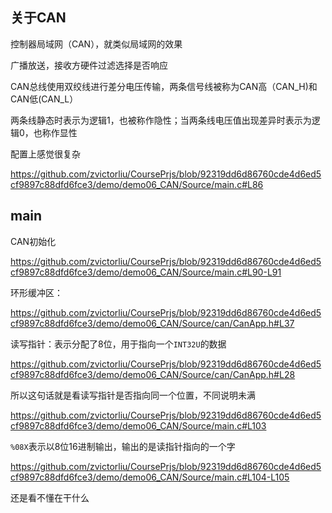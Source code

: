 ## 关于CAN

控制器局域网（CAN），就类似局域网的效果

广播放送，接收方硬件过滤选择是否响应

CAN总线使用双绞线进行差分电压传输，两条信号线被称为CAN高（CAN_H)和CAN低(CAN_L）

两条线静态时表示为逻辑1，也被称作隐性；当两条线电压值出现差异时表示为逻辑0，也称作显性

配置上感觉很复杂

https://github.com/zvictorliu/CoursePrjs/blob/92319dd6d86760cde4d6ed5cf9897c88dfd6fce3/demo/demo06_CAN/Source/main.c#L86

## main

CAN初始化

https://github.com/zvictorliu/CoursePrjs/blob/92319dd6d86760cde4d6ed5cf9897c88dfd6fce3/demo/demo06_CAN/Source/main.c#L90-L91

环形缓冲区：

https://github.com/zvictorliu/CoursePrjs/blob/92319dd6d86760cde4d6ed5cf9897c88dfd6fce3/demo/demo06_CAN/Source/can/CanApp.h#L37

读写指针：表示分配了8位，用于指向一个`INT32U`的数据

https://github.com/zvictorliu/CoursePrjs/blob/92319dd6d86760cde4d6ed5cf9897c88dfd6fce3/demo/demo06_CAN/Source/can/CanApp.h#L28

所以这句话就是看读写指针是否指向同一个位置，不同说明未满

https://github.com/zvictorliu/CoursePrjs/blob/92319dd6d86760cde4d6ed5cf9897c88dfd6fce3/demo/demo06_CAN/Source/main.c#L103

`%08X`表示以8位16进制输出，输出的是读指针指向的一个字

https://github.com/zvictorliu/CoursePrjs/blob/92319dd6d86760cde4d6ed5cf9897c88dfd6fce3/demo/demo06_CAN/Source/main.c#L104-L105

还是看不懂在干什么